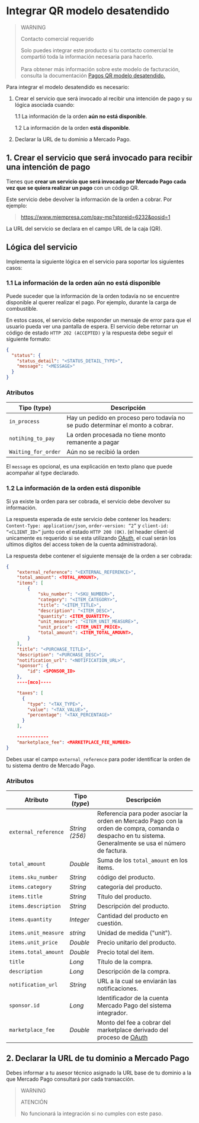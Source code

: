 # Integrar QR modelo desatendido

> WARNING
>
> Contacto comercial requerido
>
> Solo puedes integrar este producto si tu contacto comercial te compartió toda la información necesaria para hacerlo.
> </br></br>
> Para obtener más información sobre este modelo de facturación, consulta la documentación [Pagos QR modelo desatendido.](/developers/es/docs/qr-code/qr-unattended/qr-unattended-part-a) 

Para integrar el modelo desatendido es necesario:

1. Crear el servicio que será invocado al recibir una intención de pago y su lógica asociada cuando:

    1.1 La información de la orden **aún no está disponible**.

    1.2 La información de la orden **está disponible**.

2. Declarar la URL de tu dominio a Mercado Pago.

## 1. Crear el servicio que será invocado para recibir una intención de  pago

Tienes que **crear un servicio que será invocado por Mercado Pago cada vez que se quiera realizar un pago** con un código QR. 

Este servicio debe devolver la información de la orden a cobrar. Por ejemplo: 

> https://www.miempresa.com/pay-mp?storeid=6232&posid=1

La URL del servicio se declara en el campo URL de la caja (QR).

## Lógica del servicio

Implementa la siguiente lógica en el servicio para soportar los siguientes casos: 

### 1.1 La información de la orden aún no está disponible

Puede suceder que la información de la orden todavía no se encuentre disponible al querer realizar el pago. Por ejemplo, durante la carga de combustible. 

En estos casos, el servicio debe responder un mensaje de error para que el usuario pueda ver una pantalla de espera. El servicio debe retornar un código de estado `HTTP 202 (ACCEPTED)` y la respuesta debe seguir el siguiente formato: 

```json
{
  "status": {
    "status_detail": "<STATUS_DETAIL_TYPE>",
    "message": "<MESSAGE>"
  }
}

```

### Atributos

| Tipo (type)       |  Descripción                                                 |
| ------------- | ------------------------------------------------------------ |
| `in_process`     | Hay un pedido en proceso pero todavía no se pudo determinar el monto a cobrar. |
| `notihing_to_pay`           | La orden procesada no tiene monto remanente a pagar |
| `Waiting_for_order`           | Aún no se recibió la orden |

El `message` es opcional, es  una explicación en texto plano que puede acompañar al type declarado.

### 1.2 La información de la orden está disponible

Si ya existe la orden para ser cobrada, el servicio debe devolver su información. 

La respuesta esperada de este servicio debe contener los headers:  `Content-Type: application/json`, `order-version: “2”` y `client-id: “<CLIENT_ID>”`  junto con el estado `HTTP 200 (OK)`. (el header client-id unicamente es requerido si se esta utilizando [OAuth](https://www.mercadopago[FAKER][URL][DOMAIN]/developers/es/docs/qr-code/additional-content/security/oauth/introduction), el cual serán los ultimos digitos del access token de la cuenta administradora).

La respuesta debe contener el siguiente mensaje de la orden a ser cobrada: 

```json
{
    "external_reference": "<EXTERNAL_REFERENCE>",
    "total_amount": <TOTAL_AMOUNT>,
    "items": [
        {
            "sku_number": "<SKU_NUMBER>",
            "category": "<ITEM_CATEGORY>",
            "title": "<ITEM_TITLE>",
            "description": "<ITEM_DESC>",
            "quantity": <ITEM_QUANTITY>,
            "unit_measure": "<ITEM_UNIT_MEASURE>",
            "unit_price": <ITEM_UNIT_PRICE>,
            "total_amount": <ITEM_TOTAL_AMOUNT>,
        }
    ],
    "title": "<PURCHASE_TITLE>",
    "description": "<PURCHASE_DESC>",
    "notification_url": "<NOTIFICATION_URL>",
    "sponsor": {
        "id": <SPONSOR_ID>
    },
    ----[mco]----

    "taxes": [
      {
        "type": "<TAX_TYPE>",
        "value": "<TAX_VALUE>",
        "percentage": "<TAX_PERCENTAGE>"
      }
    ],

    ------------
    "marketplace_fee": <MARKETPLACE_FEE_NUMBER>
}

```

Debes usar el campo `external_reference` para poder identificar la orden de tu sistema dentro de Mercado Pago.

### Atributos

| Atributo | Tipo (_type_) | Descripción |
| --- | --- | --- |
| `external_reference` | _String (256)_ | Referencia para poder asociar la orden en Mercado Pago con la orden de compra, comanda o despacho en tu sistema. Generalmente se usa el número de factura. |
| `total_amount` | _Double_ | Suma de los `total_amount` en los items. |
| `items.sku_number` | _String_ | código del producto. |
| `items.category` | _String_ | categoría del producto. |
| `items.title` | _String_ | Título del producto. |
| `items.description` | _String_ | Descripción del producto.  |
| `items.quantity` | _Integer_ | Cantidad del producto en cuestión. |
| `items.unit_measure` | _string_ | Unidad de medida ("unit"). |
| `items.unit_price` | _Double_ | Precio unitario del producto. |
| `items.total_amount` | _Double_ | Precio total del item. |
| `title` | _Long_ | Título de la compra.  |
| `description` | _Long_ | Descripción de la compra.  |
| `notification_url` | _String_ | URL a la cual se enviarán las notificaciones. |
| `sponsor.id` | _Long_ | Identificador de la cuenta Mercado Pago del sistema integrador. |
| `marketplace_fee` | _Double_ | Monto del fee a cobrar del marketplace derivado del proceso de [OAuth](https://www.mercadopago[FAKER][URL][DOMAIN]/developers/es/docs/qr-code/additional-content/security/oauth/introduction) |

## 2. Declarar la URL de tu dominio a Mercado Pago

Debes informar a tu asesor técnico asignado la URL base de tu dominio a la que Mercado Pago consultará por cada transacción. 

> WARNING
> 
> ATENCIÓN
> 
> No funcionará la integración si no cumples con este paso.
